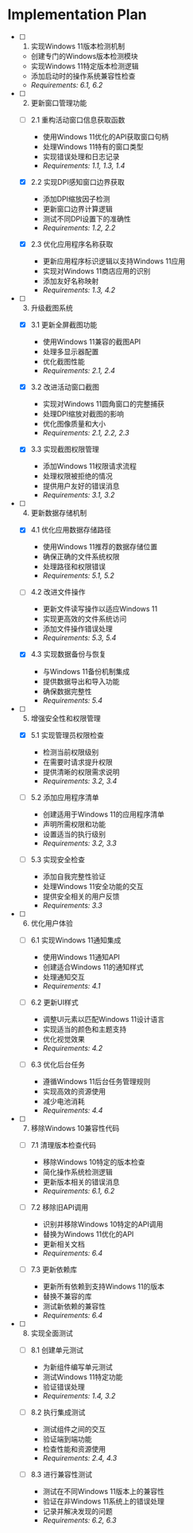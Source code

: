 # Implementation Plan

- [ ] 1. 实现Windows 11版本检测机制
  - 创建专门的Windows版本检测模块
  - 实现Windows 11特定版本检测逻辑
  - 添加启动时的操作系统兼容性检查
  - _Requirements: 6.1, 6.2_

- [ ] 2. 更新窗口管理功能
  - [ ] 2.1 重构活动窗口信息获取函数
    - 使用Windows 11优化的API获取窗口句柄
    - 处理Windows 11特有的窗口类型
    - 实现错误处理和日志记录
    - _Requirements: 1.1, 1.3, 1.4_
  
  - [x] 2.2 实现DPI感知窗口边界获取
    - 添加DPI缩放因子检测
    - 更新窗口边界计算逻辑
    - 测试不同DPI设置下的准确性
    - _Requirements: 1.2, 2.2_
  
  - [x] 2.3 优化应用程序名称获取
    - 更新应用程序标识逻辑以支持Windows 11应用
    - 实现对Windows 11商店应用的识别
    - 添加友好名称映射
    - _Requirements: 1.3, 4.2_

- [ ] 3. 升级截图系统
  - [x] 3.1 更新全屏截图功能
    - 使用Windows 11兼容的截图API
    - 处理多显示器配置
    - 优化截图性能
    - _Requirements: 2.1, 2.4_
  
  - [x] 3.2 改进活动窗口截图
    - 实现对Windows 11圆角窗口的完整捕获
    - 处理DPI缩放对截图的影响
    - 优化图像质量和大小
    - _Requirements: 2.1, 2.2, 2.3_
  
  - [x] 3.3 实现截图权限管理
    - 添加Windows 11权限请求流程
    - 处理权限被拒绝的情况
    - 提供用户友好的错误消息
    - _Requirements: 3.1, 3.2_

- [ ] 4. 更新数据存储机制
  - [x] 4.1 优化应用数据存储路径
    - 使用Windows 11推荐的数据存储位置
    - 确保正确的文件系统权限
    - 处理路径和权限错误
    - _Requirements: 5.1, 5.2_
  
  - [ ] 4.2 改进文件操作
    - 更新文件读写操作以适应Windows 11
    - 实现更高效的文件系统访问
    - 添加文件操作错误处理
    - _Requirements: 5.3, 5.4_
  
  - [x] 4.3 实现数据备份与恢复
    - 与Windows 11备份机制集成
    - 提供数据导出和导入功能
    - 确保数据完整性
    - _Requirements: 5.4_

- [ ] 5. 增强安全性和权限管理
  - [x] 5.1 实现管理员权限检查
    - 检测当前权限级别
    - 在需要时请求提升权限
    - 提供清晰的权限需求说明
    - _Requirements: 3.2, 3.4_
  
  - [ ] 5.2 添加应用程序清单
    - 创建适用于Windows 11的应用程序清单
    - 声明所需权限和功能
    - 设置适当的执行级别
    - _Requirements: 3.2, 3.3_
  
  - [ ] 5.3 实现安全检查
    - 添加自我完整性验证
    - 处理Windows 11安全功能的交互
    - 提供安全相关的用户反馈
    - _Requirements: 3.3_

- [ ] 6. 优化用户体验
  - [ ] 6.1 实现Windows 11通知集成
    - 使用Windows 11通知API
    - 创建适合Windows 11的通知样式
    - 处理通知交互
    - _Requirements: 4.1_
  
  - [ ] 6.2 更新UI样式
    - 调整UI元素以匹配Windows 11设计语言
    - 实现适当的颜色和主题支持
    - 优化视觉效果
    - _Requirements: 4.2_
  
  - [ ] 6.3 优化后台任务
    - 遵循Windows 11后台任务管理规则
    - 实现高效的资源使用
    - 减少电池消耗
    - _Requirements: 4.4_

- [ ] 7. 移除Windows 10兼容性代码
  - [ ] 7.1 清理版本检查代码
    - 移除Windows 10特定的版本检查
    - 简化操作系统检测逻辑
    - 更新版本相关的错误消息
    - _Requirements: 6.1, 6.2_
  
  - [ ] 7.2 移除旧API调用
    - 识别并移除Windows 10特定的API调用
    - 替换为Windows 11优化的API
    - 更新相关文档
    - _Requirements: 6.4_
  
  - [ ] 7.3 更新依赖库
    - 更新所有依赖到支持Windows 11的版本
    - 替换不兼容的库
    - 测试新依赖的兼容性
    - _Requirements: 6.4_

- [ ] 8. 实现全面测试
  - [ ] 8.1 创建单元测试
    - 为新组件编写单元测试
    - 测试Windows 11特定功能
    - 验证错误处理
    - _Requirements: 1.4, 3.2_
  
  - [ ] 8.2 执行集成测试
    - 测试组件之间的交互
    - 验证端到端功能
    - 检查性能和资源使用
    - _Requirements: 2.4, 4.3_
  
  - [ ] 8.3 进行兼容性测试
    - 测试在不同Windows 11版本上的兼容性
    - 验证在非Windows 11系统上的错误处理
    - 记录并解决发现的问题
    - _Requirements: 6.2, 6.3_